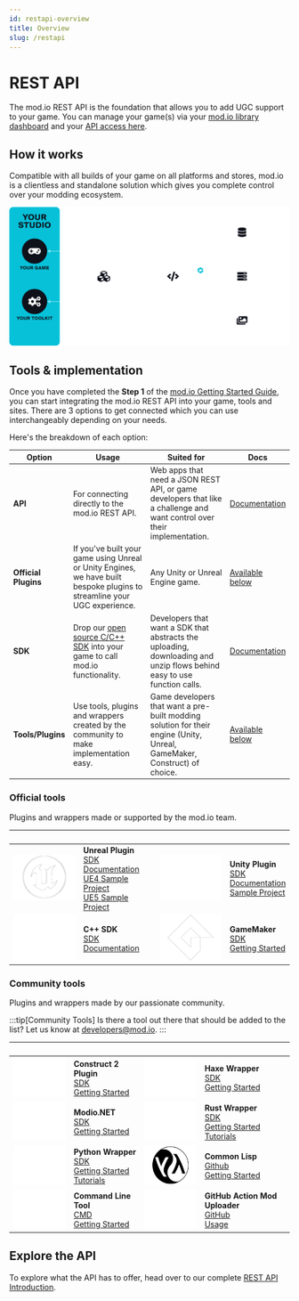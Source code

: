 ```yaml
---
id: restapi-overview
title: Overview
slug: /restapi
---
```


# REST API

The mod.io REST API is the foundation that allows you to add UGC support to your game. You can manage your game(s) via your [mod.io library dashboard](https://mod.io/library) and your [API access here](https://mod.io/me/access).

<div className="simplecard-grid">

  <SimpleCard
    shadow="tl"
    title="mod.io REST API"
    image="/img/icon_modio.svg"
    text="A complete guide to mod.io's API functionality, such as authentication, integration and reference codes."
    moreLink="/restapi/introduction"
  />
    <SimpleCard
    shadow="tl"
    title="Features"
    image="/img/icon_tui.svg"
    text="Explore a variety of customizable offerings that work alongside the REST API to enhance UGC in your game."
    moreLink="/features"
  />
</div>

## How it works

Compatible with all builds of your game on all platforms and stores, mod.io is a clientless and standalone solution which gives you complete control over your modding ecosystem.

![RESTAPI Overview](img/restapi-overview.svg)

## Tools & implementation

Once you have completed the **Step 1** of the [mod.io Getting Started Guide](/getting-started#set-up-a-game-account), you can start integrating the mod.io REST API into your game, tools and sites. There are 3 options to get connected which you can use interchangeably depending on your needs. 

Here's the breakdown of each option:

Option | Usage | Suited for | Docs
---------- | ---------- | ---------- | ---------
__API__ | For connecting directly to the mod.io REST API. | Web apps that need a JSON REST API, or game developers that like a challenge and want control over their implementation. | [Documentation](/restapi)
__Official Plugins__ | If you've built your game using Unreal or Unity Engines, we have built bespoke plugins to streamline your UGC experience. | Any Unity or Unreal Engine game. | [Available below](#official-tools)
__SDK__ | Drop our [open source C/C++ SDK](https://github.com/modio/modio-sdk) into your game to call mod.io functionality. | Developers that want a SDK that abstracts the uploading, downloading and unzip flows behind easy to use function calls. | [Documentation](/cppsdk)
__Tools/Plugins__ | Use tools, plugins and wrappers created by the community to make implementation easy. | Game developers that want a pre-built modding solution for their engine (Unity, Unreal, GameMaker, Construct) of choice. | [Available below](#community-tools)

### Official tools

Plugins and wrappers made or supported by the mod.io team.

| &nbsp; | &nbsp; | &nbsp; | &nbsp;
-- | -- | -- | ---
![Unreal Logo](img/tool-unreal.png) | __Unreal Plugin__<br />[SDK](https://github.com/modio/modio-ue)<br />[Documentation](/unreal)<br />[UE4 Sample Project](https://github.com/modio/modio-ue4-sample)<br />[UE5 Sample Project](https://github.com/modio/modio-ue5-sample)<br /> | ![Unity Logo](img/tool-unity.png) |  __Unity Plugin__<br />[SDK](https://github.com/modio/modio-unity)<br />[Documentation](/unity)<br />[Sample Project](https://github.com/modio/modio-unity-sample)<br />
| ![C++ SDK](img/tool-cpp.png) | __C++ SDK__<br />[SDK](https://github.com/modio/modio-sdk)<br />[Documentation](/cppsdk)<br /> | ![Game Maker Logo](img/tool-gm.png) | __GameMaker__<br />[SDK](https://github.com/YoYoGames/GMEXT-mod.io)<br />[Getting Started](https://github.com/YoYoGames/GMEXT-mod.io/wiki)<br />

### Community tools

Plugins and wrappers made by our passionate community. 

:::tip[Community Tools]
Is there a tool out there that should be added to the list? Let us know at developers@mod.io.
:::

| &nbsp; | &nbsp; | &nbsp; | &nbsp;
--- | --- | --- | ---
![Construct 2 Logo](img/tool-c2.png) | __Construct 2 Plugin__<br />[SDK](https://github.com/modio/modio-construct2)<br />[Getting Started](https://github.com/modio/modio-construct2)<br /> | ![Haxe Logo](img/tool-haxe.png) | __Haxe Wrapper__<br />[SDK](https://github.com/modio/modio-haxe)<br />[Getting Started](https://github.com/Turupawn/modioOpenFLExample#openfl-integration)<br />
![modiodotnet Logo](img/tool-dotnet.png)  | __Modio.NET__<br />[SDK](https://github.com/nickelc/modio.net)<br />[Getting Started](https://github.com/nickelc/modio.net)<br /> | ![Rust Logo](img/tool-rust.png) | __Rust Wrapper__<br />[SDK](https://crates.io/crates/modio)<br />[Getting Started](https://github.com/nickelc/modio-rs)<br />[Tutorials](https://github.com/nickelc/modio-rs/tree/master/examples)<br />
![Python Logo](img/tool-python.png) | __Python Wrapper__<br />[SDK](https://github.com/ClementJ18/mod.io)<br />[Getting Started](https://github.com/ClementJ18/mod.io#example)<br />[Tutorials](https://github.com/ClementJ18/mod.io/tree/master/examples)<br /> | ![Common Lisp Logo](img/tool-commonlisp.png) | __Common Lisp__<br />[Github](https://github.com/Shinmera/cl-modio)<br />[Getting Started](https://shinmera.github.io/cl-modio)<br />
![Command Line Logo](img/tool-cmd.png) | __Command Line Tool__<br />[CMD](https://github.com/nickelc/modiom)<br />[Getting Started](https://github.com/nickelc/modiom)<br /> | ![GitHub Logo](img/tool-actions.png) | __GitHub Action Mod Uploader__<br />[GitHub](https://github.com/nickelc/upload-to-modio)<br />[Usage](https://github.com/nickelc/upload-to-modio#usage)<br />

## Explore the API

To explore what the API has to offer, head over to our complete [REST API Introduction](/restapi/introduction).

